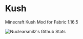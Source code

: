 # Kush
 Minecraft Kush Mod for Fabric 1.16.5


<img align="left" alt="Nuclearsmilz's Github Stats" src="https://github-readme-stats.vercel.app/api?username=Nuclearsmilz&show_icons=true&hide_border=true" />
